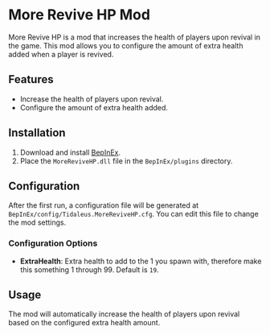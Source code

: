 # More Revive HP Mod

More Revive HP is a mod that increases the health of players upon revival in the game. This mod allows you to configure the amount of extra health added when a player is revived.

## Features

- Increase the health of players upon revival.
- Configure the amount of extra health added.

## Installation

1. Download and install [BepInEx](https://github.com/BepInEx/BepInEx).
2. Place the `MoreReviveHP.dll` file in the `BepInEx/plugins` directory.

## Configuration

After the first run, a configuration file will be generated at `BepInEx/config/Tidaleus.MoreReviveHP.cfg`. You can edit this file to change the mod settings.

### Configuration Options

- **ExtraHealth**: Extra health to add to the 1 you spawn with, therefore make this something 1 through 99. Default is `19`.

## Usage

The mod will automatically increase the health of players upon revival based on the configured extra health amount.
